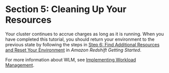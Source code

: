 # Section 5: Cleaning Up Your Resources<a name="tutorial-wlm-cleaning-up-resources"></a>

Your cluster continues to accrue charges as long as it is running\. When you have completed this tutorial, you should return your environment to the previous state by following the steps in [Step 6: Find Additional Resources and Reset Your Environment](http://docs.aws.amazon.com/redshift/latest/gsg/rs-gsg-clean-up-tasks.html) in *Amazon Redshift Getting Started*\.

For more information about WLM, see [Implementing Workload Management](cm-c-implementing-workload-management.md)\.